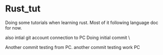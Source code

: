 # Rust_tut
Doing some tutorials when learning rust. Most of it following language doc for now.

also intial git account connection to PC
Doing initial commit \

Another commit testing from PC. another commit testing work PC
